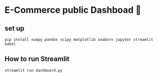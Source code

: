 # E-Commerce public Dashboad 🎇

## set up
```
pip install numpy pandas scipy matplotlib seaborn jupyter streamlit babel
```

## How to run Streamlit
```
streamlit run dashboard.py
```
